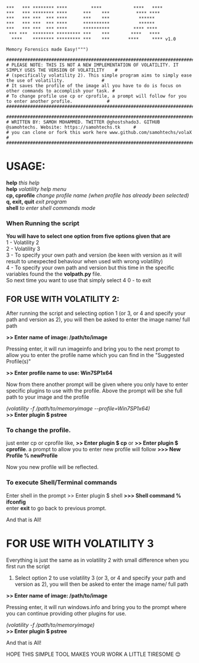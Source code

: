     ***   *** ******** ****         ****            ****   ****
    ***   *** ******** ****      ***    ***          **** ****
    ***   *** ***  *** ****      ***    ***           ******
    ***   *** ***  *** ****      **********           ******
    ***   *** ***  *** ****      **********         **** ****
     *** ***  ******** ********* ***    ***        ****   ****
      ****    ******** ********* ***    ***       ****     **** v1.0
      
    Memory Forensics made Easy!""")

    ############################################################################################################
    # PLEASE NOTE: THIS IS NOT A NEW IMPLEMENTATION OF VOLATILITY. IT SIMPLY USES THE VERSION OF VOLATILITY    #
    # (specifically volatility 2). This simple program aims to simply ease the use of volatility.              #
    # It saves the profile of the image all you have to do is focus on other commands to accomplish your task. #
    # To change profile use cp or cprofile, a prompt will follow for you to enter another profile.             #
    ############################################################################################################

    ############################################################################################################
    # WRITTEN BY: SAMOH MOHAMMED. TWITTER @ghostshado3. GITHUB @samohtechs. Website: https://samohtechs.tk     #
    # you can clone or fork this work here www.github.com/samohtechs/volaX                                     #
    ############################################################################################################

  # __USAGE:__
  __help__           _this help_ <br>
  __help__           _volatility help menu_ <br>
  __cp, cprofile__   _change profile name (when profile has already been selected)_ <br>
  __q, exit, quit__  _exit program_ <br>
  __shell__          _to enter shell commands mode_ <br>
  
  ### When Running the script
  __You will have to select one option from five options given that are__ <br>
  1 - Volatility 2 <br>
  2 - Volatility 3 <br>
  3 - To specify your own path and version (be keen with version as it will result to unexpected behaviour when used with wrong volatility) <br>
  4 - To specify your own path and version but this time in the specific variables found the the __volpath.py__ file. <br>
  So next time you want to use that simply select 4
  0 - to exit <br>
  
  ## FOR USE WITH VOLATILITY 2:
  After running the script and selecting option 1 (or 3, or 4 and specify your path and version as 2), you will then be asked to enter the image name/ full path <br>
  
  __>> Enter name of image: /path/to/image__
  
  Pressing enter, it will run imageinfo and bring you to the next prompt to allow you to enter the profile name which you can find in the "Suggested Profile(s)"
  
  __>> Enter profile name to use: Win7SP1x64__ 
  
  Now from there another prompt will be given where you only have to enter specific plugins to use with the profile. Above the prompt will be she full path to your image and the profile
  
  _(volatility -f /path/to/memoryimage --profile=Win7SP1x64)_ <br>
  __>> Enter plugin $ pstree__

  ### To change the profile.
  just enter cp or cprofile like, __>> Enter plugin $ cp__ or __>> Enter plugin $ cprofile__. a prompt to allow you to enter new profile will follow
  __>>> New Profile % newProfile__
  
  Now you new profile will be reflected.
  
  ### To execute Shell/Terminal commands
  Enter shell in the prompt >> Enter plugin $ shell
  __>>> Shell command % ifconfig__<br>
  enter __exit__ to go back to previous prompt.
  
  And that is All!
  
  # FOR USE WITH VOLATILITY 3
  Everything is just the same as in volatility 2 with small difference when you first run the script <br>
  
  1. Select option 2 to use volatility 3 (or 3, or 4 and specify your path and version as 2), you will then be asked to enter the image name/ full path <br>
  
  __>> Enter name of image: /path/to/image__
  
  Pressing enter, it will run windows.info and bring you to the prompt where you can continue providing other plugins for use.
  
  _(volatility -f /path/to/memoryimage)_ <br>
  __>> Enter plugin $ pstree__
  
  And that is All!
  
  HOPE THIS SIMPLE TOOL MAKES YOUR WORK A LITTLE TIRESOME 😊
